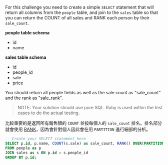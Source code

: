 For this challenge you need to create a simple `SELECT` statement that will return all columns from the `people` table, and join to the `sales` table so that you can return the COUNT of all sales and RANK each person by their `sale_count`.

**people table schema**

- id
- name

**sales table schema**
- id
- people_id
- sale
- price

You should return all people fields as well as the sale count as "sale_count" and the rank as "sale_rank".

>NOTE: Your solution should use pure SQL. Ruby is used within the test cases to do the actual testing.

比較重要的是返回所有銷售額的 `COUNT` 並按每個人的 `sale_count` 排名。排名部分就會使用 [RANK](https://www.postgresqltutorial.com/postgresql-window-function/postgresql-rank-function/)，因為會針對個人因此會在用 `PARTITION` 進行細部的分析。

```sql
-- Create your SELECT statement here
SELECT p.id, p.name, COUNT(s.sale) as sale_count, RANK() OVER(PARTITION BY p.id) as sale_rank 
FROM people as p 
JOIN sales as s ON p.id = s.people_id 
GROUP BY p.id;
```